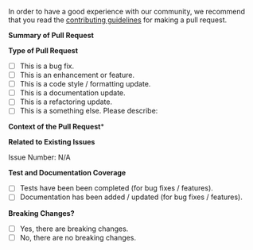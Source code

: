 In order to have a good experience with our community, we recommend that you read the [contributing guidelines](https://github.com/rainpole/packer-vsphere/blob/main/CONTRIBUTING.md) for making a pull request.

**Summary of Pull Request**

<!-- 
    Please provide a clear and concise description of the pull request.
-->

**Type of Pull Request**

<!-- 
    Please check the one that applies to this pull request using "x". 
-->

- [ ] This is a bug fix.
- [ ] This is an enhancement or feature.
- [ ] This is a code style / formatting update.
- [ ] This is a documentation update.
- [ ] This is a refactoring update.
- [ ] This is a something else.
      Please describe:

**Context of the Pull Request***

<!-- 
    Please describe the current behavior that you are modifying, or link to a relevant issue. 
-->

**Related to Existing Issues**

<!--
  Is this related to any GitHub issue(s)?
-->

Issue Number: N/A

**Test and Documentation Coverage**

<!-- 
    Please check the one that applies to this pull request using "x". 
-->

- [ ] Tests have been been completed (for bug fixes / features).
- [ ] Documentation has been added / updated (for bug fixes / features).

**Breaking Changes?**

<!-- 
    Please check the one that applies to this pull request using "x". 
-->

- [ ] Yes, there are breaking changes.
- [ ] No, there are no breaking changes.

<!-- 
    If this pull request contains a breaking change, please describe the impact and mitigation path.
-->